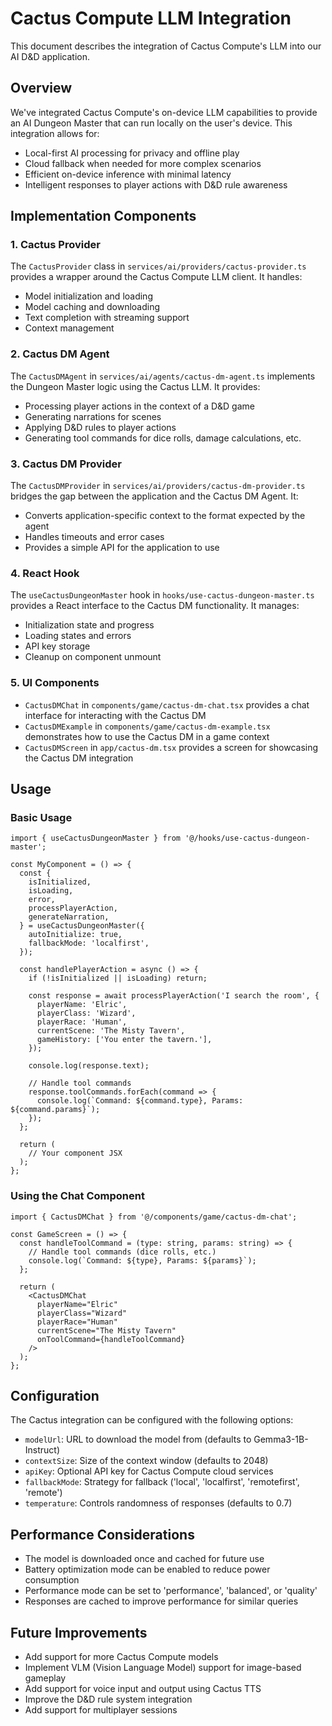 # Cactus Compute LLM Integration

This document describes the integration of Cactus Compute's LLM into our AI D&D application.

## Overview

We've integrated Cactus Compute's on-device LLM capabilities to provide an AI Dungeon Master that can run locally on the user's device. This integration allows for:

- Local-first AI processing for privacy and offline play
- Cloud fallback when needed for more complex scenarios
- Efficient on-device inference with minimal latency
- Intelligent responses to player actions with D&D rule awareness

## Implementation Components

### 1. Cactus Provider

The `CactusProvider` class in `services/ai/providers/cactus-provider.ts` provides a wrapper around the Cactus Compute LLM client. It handles:

- Model initialization and loading
- Model caching and downloading
- Text completion with streaming support
- Context management

### 2. Cactus DM Agent

The `CactusDMAgent` in `services/ai/agents/cactus-dm-agent.ts` implements the Dungeon Master logic using the Cactus LLM. It provides:

- Processing player actions in the context of a D&D game
- Generating narrations for scenes
- Applying D&D rules to player actions
- Generating tool commands for dice rolls, damage calculations, etc.

### 3. Cactus DM Provider

The `CactusDMProvider` in `services/ai/providers/cactus-dm-provider.ts` bridges the gap between the application and the Cactus DM Agent. It:

- Converts application-specific context to the format expected by the agent
- Handles timeouts and error cases
- Provides a simple API for the application to use

### 4. React Hook

The `useCactusDungeonMaster` hook in `hooks/use-cactus-dungeon-master.ts` provides a React interface to the Cactus DM functionality. It manages:

- Initialization state and progress
- Loading states and errors
- API key storage
- Cleanup on component unmount

### 5. UI Components

- `CactusDMChat` in `components/game/cactus-dm-chat.tsx` provides a chat interface for interacting with the Cactus DM
- `CactusDMExample` in `components/game/cactus-dm-example.tsx` demonstrates how to use the Cactus DM in a game context
- `CactusDMScreen` in `app/cactus-dm.tsx` provides a screen for showcasing the Cactus DM integration

## Usage

### Basic Usage

```tsx
import { useCactusDungeonMaster } from '@/hooks/use-cactus-dungeon-master';

const MyComponent = () => {
  const {
    isInitialized,
    isLoading,
    error,
    processPlayerAction,
    generateNarration,
  } = useCactusDungeonMaster({
    autoInitialize: true,
    fallbackMode: 'localfirst',
  });

  const handlePlayerAction = async () => {
    if (!isInitialized || isLoading) return;
    
    const response = await processPlayerAction('I search the room', {
      playerName: 'Elric',
      playerClass: 'Wizard',
      playerRace: 'Human',
      currentScene: 'The Misty Tavern',
      gameHistory: ['You enter the tavern.'],
    });
    
    console.log(response.text);
    
    // Handle tool commands
    response.toolCommands.forEach(command => {
      console.log(`Command: ${command.type}, Params: ${command.params}`);
    });
  };
  
  return (
    // Your component JSX
  );
};
```

### Using the Chat Component

```tsx
import { CactusDMChat } from '@/components/game/cactus-dm-chat';

const GameScreen = () => {
  const handleToolCommand = (type: string, params: string) => {
    // Handle tool commands (dice rolls, etc.)
    console.log(`Command: ${type}, Params: ${params}`);
  };
  
  return (
    <CactusDMChat
      playerName="Elric"
      playerClass="Wizard"
      playerRace="Human"
      currentScene="The Misty Tavern"
      onToolCommand={handleToolCommand}
    />
  );
};
```

## Configuration

The Cactus integration can be configured with the following options:

- `modelUrl`: URL to download the model from (defaults to Gemma3-1B-Instruct)
- `contextSize`: Size of the context window (defaults to 2048)
- `apiKey`: Optional API key for Cactus Compute cloud services
- `fallbackMode`: Strategy for fallback ('local', 'localfirst', 'remotefirst', 'remote')
- `temperature`: Controls randomness of responses (defaults to 0.7)

## Performance Considerations

- The model is downloaded once and cached for future use
- Battery optimization mode can be enabled to reduce power consumption
- Performance mode can be set to 'performance', 'balanced', or 'quality'
- Responses are cached to improve performance for similar queries

## Future Improvements

- Add support for more Cactus Compute models
- Implement VLM (Vision Language Model) support for image-based gameplay
- Add support for voice input and output using Cactus TTS
- Improve the D&D rule system integration
- Add support for multiplayer sessions
